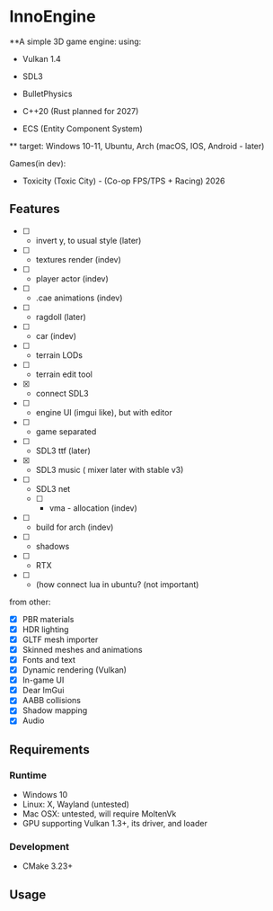 # InnoEngine

**A simple 3D game engine:
using:

- Vulkan 1.4

- SDL3

- BulletPhysics

- C++20 (Rust planned for 2027)

- ECS (Entity Component System)

 **
target: Windows 10-11, Ubuntu, Arch
(macOS, IOS, Android - later) 

Games(in dev):
- Toxicity (Toxic City) - (Co-op FPS/TPS + Racing) 2026

## Features

- [ ] - invert y, to usual style (later)
- [ ] -  textures render (indev)

- [ ] - player actor (indev)
- [ ] - .cae animations (indev)
- [ ] - ragdoll (later)
- [ ] - car (indev)
- [ ] - terrain LODs
- [ ] - terrain edit tool 
- [X] - connect SDL3
- [ ] - engine UI (imgui like), but with editor 
- [ ] - game separated
- [ ] - SDL3 ttf (later)
- [X] - SDL3 music ( mixer later with stable v3)
- [ ] - SDL3 net
  - [ ]  - vma - allocation (indev)
- [ ] - build for arch (indev)
- [ ] - shadows

- [ ] - RTX

- [ ] - (how connect lua in ubuntu? (not important)

from other:
- [x] PBR materials
- [x] HDR lighting
- [x] GLTF mesh importer
- [x] Skinned meshes and animations
- [x] Fonts and text
- [x] Dynamic rendering (Vulkan)
- [x] In-game UI
- [x] Dear ImGui
- [x] AABB collisions
- [x] Shadow mapping
- [x] Audio

## Requirements

### Runtime

  - Windows 10
  - Linux: X, Wayland (untested)
  - Mac OSX: untested, will require MoltenVk
- GPU supporting Vulkan 1.3+, its driver, and loader

### Development

- CMake 3.23+


## Usage
